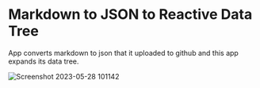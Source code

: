 # Markdown to JSON to Reactive Data Tree

App converts markdown to json that it uploaded to github and this app expands its data tree.

![Screenshot 2023-05-28 101142](https://github.com/editorblitz/bionotes/assets/67771494/59e99ca2-6698-457d-856c-798cf982ec12)
